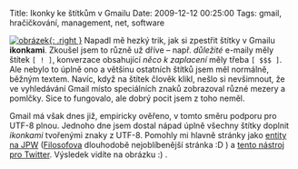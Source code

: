Title: Ikonky ke štítkům v Gmailu
Date: 2009-12-12 00:25:00
Tags: gmail, hračičkování, management, net, software

[![obrázek]({filename}/images/122.jpg){: .right }]({filename}/images/gmaillabels.png) Napadl mě hezký trik, jak si zpestřit štítky v Gmailu **ikonkami**. Zkoušel jsem to různě už dříve – např. *důležité* e-maily měly štítek `[ ! ]`, konverzace obsahující *něco k zaplacení* měly třeba `[ $$$ ]`. Ale nebylo to úplně ono a většinu ostatních štítků jsem měl normálně, běžným textem. Navíc, když na štítek člověk klikl, nešlo si nevšimnout, že ve vyhledávání Gmail místo speciálních znaků zobrazoval různé mezery a pomlčky. Sice to fungovalo, ale dobrý pocit jsem z toho neměl.

Gmail má však dnes již, empiricky ověřeno, v tomto směru podporu pro UTF-8 plnou. Jednoho dne jsem dostal nápad úplně všechny štítky doplnit *ikonkami* tvořenými znaky z UTF-8. Pomohly mi hlavně stránky jako [entity na JPW](http://www.jakpsatweb.cz/html/entity-vsechny.html) ([Filosofova](http://blog.filosof.biz/) dlouhodobě nejoblíbenější stránka :D ) a [tento nástroj pro Twitter](http://thenextweb.com/2008/09/16/twitterkeys-enhance-your-twitter-conversations/). Výsledek vidíte na obrázku :) .

